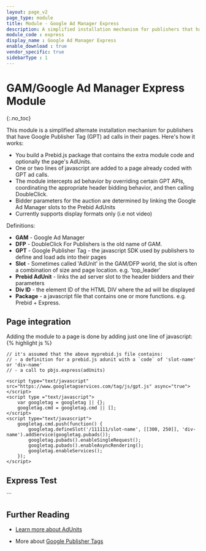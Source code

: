 ```yaml
---
layout: page_v2
page_type: module
title: Module - Google Ad Manager Express
description: A simplified installation mechanism for publishers that have Google Publisher Tag (GPT) ad calls in their pages.
module_code : express
display_name : Google Ad Manager Express
enable_download : true
vendor_specific: true
sidebarType : 1
---
```




# GAM/Google Ad Manager Express Module
{:.no_toc}

This module is a simplified alternate installation mechanism for publishers that have Google Publisher Tag (GPT) ad calls in their pages. Here's how it works:
 
* You build a Prebid.js package that contains the extra module code and optionally the page's AdUnits.
* One or two lines of javascript are added to a page already coded with GPT ad calls.
* The module intercepts ad behavior by overriding certain GPT APIs, coordinating the appropriate header bidding behavior, and then calling DoubleClick.
* Bidder parameters for the auction are determined by linking the Google Ad Manager slots to the Prebid AdUnits
* Currently supports display formats only (i.e not video)

Definitions:

* **GAM** - Google Ad Manager
* **DFP** - DoubleClick For Publishers is the old name of GAM.
* **GPT** - Google Publisher Tag - the javascript SDK used by publishers to define and load ads into their pages
* **Slot** - Sometimes called 'AdUnit' in the GAM/DFP world, the slot is often a combination of size and page location. e.g. 'top_leader'
* **Prebid AdUnit** - links the ad server slot to the header bidders and their parameters
* **Div ID** - the element ID of the HTML DIV where the ad will be displayed
* **Package** - a javascript file that contains one or more functions. e.g. Prebid + Express.

## Page integration

Adding the module to a page is done by adding just one line of javascript:
{% highlight js %}
<script src="https://some.hosting.domain/path/prebid.js">
{% endhighlight %}

The prebid.js file needs to be loaded before the GPT library loads, unless you're willing to manage the timing with additional queue functions. The examples here assume the easiest integration, which is synchronous.

The prebid.js file must also be constructed so that it contains:
- the Prebid.js adunits with the code keyed to the GAM slot name or the div element ID
- a call to pbjs.express()

## Implementation

### Prepare the AdUnit Configuration

Create an AdUnits file and source control it in a separate local repository. E.g. my-prebid-config/pub123adUnits.js:
 
{% highlight js %}
     var pbjs = pbjs || {};
     pbjs.que = pbjs.que || [];
     pbjs.que.push(function() {
        pbjs.addAdUnits({
            code: 'door-medrect',   // must match Google Ad Manager slot name
            // sizes are optional: Express will copy sizes from the Google Ad Manager slot
            sizes: [[300, 250], [300,600]],
            bids: [{
                bidder: 'rubicon',
                params: {
                    accountId: 14062,
                    siteId: 70608,
                    zoneId: 472364
                }
            }]
        });
        pbjs.express(); // activates the Google Ad Manager Express feature.
     });
{% endhighlight %}

Notes:

* The pbjs and pbjs.que variables need to be defined if not already defined on the page.
* The Express module will copy the sizes from the GPT slots if they're not specified in the PBJS AdUnits.
 
### Build the package
 
#### Step 1: Bundle the module code

Follow the basic build instructions on the Gihub repo's main README. To include the module, an additional option must be added to the the gulp build command:
 
{% highlight js %}
gulp build --modules=express
{% endhighlight %}
 
This command will build the following files:
 
- build/dist/prebid-core.js - the base Prebid code
- build/dist/express.js - additional code for Google Ad Manager express 
- build/dist/prebid.js - a combined file with the base Prebid code and the Google Ad Manager express code
 
#### Step 2: Append the AdUnits

If you've chosen to append the AdUnits right to the end of the package, use the command line to concatenate the files. e.g.

{% highlight js %}
cat build/dist/prebid.js my-prebid-config/pub123adUnits.js >> build/dist/prebid-express-with-adunits.js
{% endhighlight %}
 
#### Step 3: Publish the package(s) to your CDN

After testing, get your javascript file(s) out to your Content Delivery Network (CDN) as normal.

Note that there are more dynamic ways of combining these components for publishers or integrators ready to build a more advanced infrastructure.

## Functions

The Google Ad Manager Express module adds one new function to Prebid:

{% highlight js %}
pbjs.express(AdUnits);
{% endhighlight %}

This function initiates the scanning of the in-page Google Ad Manager slots, mapping them to Prebid AdUnits, kicking off the Prebid auction, and forwarding the results to Google Ad Manager.

The AdUnits argument is optional -- if not provided it will look for AdUnits previously registered with pbjs.addAdUnits(). If no AdUnits can be found, it will return an error.

## Technical Details

- DoubleClick must be the primary ad server and the pages must use enableAsyncRendering
- The first call to googletag.display() will run auctions for AdUnits that have codes matching one of these two conditions:
  - AdUnit.code matches gptSlot.getAdUnitPath()
  - AdUnit.code matches gptSlot.getSlotElementId()
- Additional calls to display() (e.g. an infinite scroll scenario) will run auctions only for new GPT slots that have been defined since the last call to display().
- If googletag.disableInitialLoad() is called, then Prebid Express will not run auctions when display() is called. Instead it waits for a call to refresh().
- When refresh(gptSlots) is called, Express will run auctions for the array of slots provided, or if none is provided, then for all slots that have been defined on the page.
- Integration works whether enableSingleRequest is on or off, but we recommend single request
  - If enableSingleRequest is off, there are multiple calls to requestBids - one per slot

### Risks

The practice of intercepting GPT ad calls has precedence in the industry, but may not work in all scenarios. The publisher assumes all risks:

- The approach used by the module may not work in complex page implementations. We recommend thorough testing.
- Obtaining Google support may be more difficult with this module in the page.
- Google may change GPT such that this module stops operating correctly.

## Minimal Example

1) Build a version of your prebid.js file

2) Append the following lines to the file:

```
var adUnits = [
  {
    code: '/111111/slot-name',
    mediaTypes: {
      banner: {
        sizes: [[300,250]]
      }
    },
    bids: [
    {
      bidder: 'rubicon',
      params: { account: 1001, siteId: 113932, zoneId: 535510 }
    }
  }];
pbjs.express(adUnits);
```

3) Two things to note: first, the AdUnit.code field must match an actual GPT slot name. Second, the call to `pbjs.express(adUnits)` is what kicks off header bidding.

4) Integrate your Prebid.js file into the page

```
<meta charset="UTF8">
<html>
<head>
    // prebid.js needs to be loaded synchronously to make sure GPT doesn't fire before header bidding takes place
    <script src="https://some.hosting.domain/path/myprebid.js"></script>
    // it's assumed that the above myprebid.js file contains:
    // - a definition for a prebid.js adunit with a `code` of 'slot-name' or 'div-name'
    // - a call to pbjs.express(adUnits)

    <script type="text/javascript" src="https://www.googletagservices.com/tag/js/gpt.js" async="true"></script>
    <script type ="text/javascript">
        var googletag = googletag || {};
        googletag.cmd = googletag.cmd || [];
    </script>
    <script type="text/javascript">
        googletag.cmd.push(function() {
            googletag.defineSlot('/111111/slot-name', [[300, 250]], 'div-name').addService(googletag.pubads());
            googletag.pubads().enableSingleRequest();
            googletag.pubads().enableAsyncRendering();
            googletag.enableServices();
        });
    </script>
</head>

<body>
<h2>Express Test</h2>
<div id='div-name'>
    <script type='text/javascript'>
    googletag.cmd.push(function() { googletag.display('div-name'); });
</script>
</div>
</body>
</html>
```

## Further Reading

+ [Learn more about AdUnits]({{site.baseurl}}/dev-docs/getting-started.html)

+ More about [Google Publisher Tags](https://developers.google.com/doubleclick-gpt/reference)

